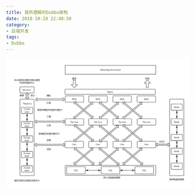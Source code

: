 ```yaml
---
title: 我所理解的Dubbo架构
date: 2018-10-28 22:48:50
category: 
- 后端开发
tags:
- Dubbo
---
```



![Dubbo](https://raw.githubusercontent.com/HuangDayu/huangdayu.github.io/master/assets/private/images/image-74.png)